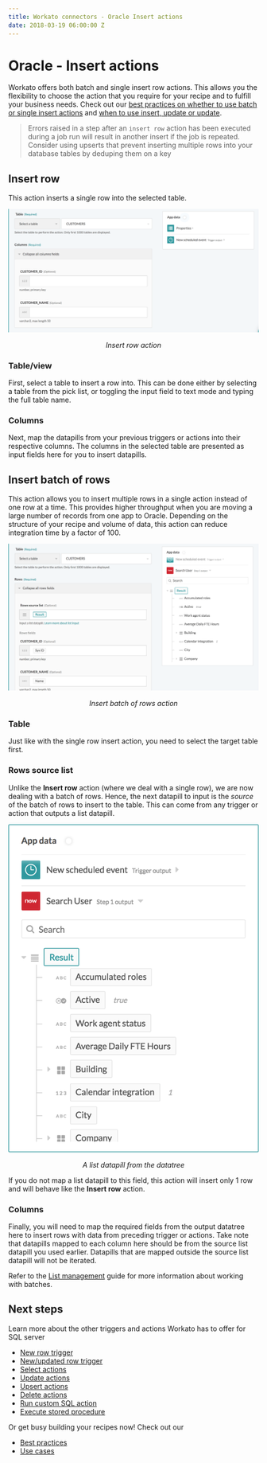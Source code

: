 ```yaml
---
title: Workato connectors - Oracle Insert actions
date: 2018-03-19 06:00:00 Z
---
```


# Oracle - Insert actions
Workato offers both batch and single insert row actions. This allows you the flexibility to choose the action that you require for your recipe and to fulfill your business needs. Check out our [best practices on whether to use batch or single insert actions](/connectors/oracle/best-practices.md#deciding-when-to-use-batch-of-rows-triggersactions-vs-single-row-triggersactions) and [when to use insert, update or update](/connectors/oracle/best-practices.md#when-to-use-update-insert-and-upsert-actions).

> Errors raised in a step after an `insert row` action has been executed during a job run will result in another insert if the job is repeated. Consider using upserts that prevent inserting multiple rows into your database tables by deduping them on a key

## Insert row
This action inserts a single row into the selected table.

![Insert row action](/assets/images/oracle/insert_row_action.png)
<center><i>Insert row action</i></center>

### Table/view
First, select a table to insert a row into. This can be done either by selecting a table from the pick list, or toggling the input field to text mode and typing the full table name.

### Columns
Next, map the datapills from your previous triggers or actions into their respective columns. The columns in the selected table are presented as input fields here for you to insert datapills.

## Insert batch of rows
This action allows you to insert multiple rows in a single action instead of one row at a time. This provides higher throughput when you are moving a large number of records from one app to Oracle. Depending on the structure of your recipe and volume of data, this action can reduce integration time by a factor of 100.

![Insert batch of rows action](/assets/images/oracle/insert_rows_batch_action.png)
<center><i>Insert batch of rows action</i></center>

### Table
Just like with the single row insert action, you need to select the target table first.

### Rows source list
Unlike the **Insert row** action (where we deal with a single row), we are now dealing with a batch of rows. Hence, the next datapill to input is the *source* of the batch of rows to insert to the table. This can come from any trigger or action that outputs a list datapill.

![A list datapill from the datatree](/assets/images/oracle/list_datapill_in_output_tree.png)
<center><i>A list datapill from the datatree</i></center>

If you do not map a list datapill to this field, this action will insert only 1 row and will behave like the **Insert row** action.

### Columns
Finally, you will need to map the required fields from the output datatree here to insert rows with data from preceding trigger or actions. Take note that datapills mapped to each column here should be from the source list datapill you used earlier. Datapills that are mapped outside the source list datapill will not be iterated.

Refer to the [List management](/features/list-management.html) guide for more information about working with batches.

## Next steps
Learn more about the other triggers and actions Workato has to offer for SQL server
  * [New row trigger](/connectors/oracle/new-row-trigger.md)
  * [New/updated row trigger](/connectors/mssql/updated-row-trigger.md)
  * [Select actions](/connectors/oracle/select.md)
  * [Update actions](/connectors/oracle/update.md)
  * [Upsert actions](/connectors/oracle/upsert.md)
  * [Delete actions](/connectors/oracle/delete.md)
  * [Run custom SQL action](/connectors/oracle/run_sql.md)
  * [Execute stored procedure](/connectors/oracle/stored-procedure.md)

Or get busy building your recipes now! Check out our
  * [Best practices](/connectors/oracle/best-practices.md)
  * [Use cases](/connectors/database-common-use-cases.md)
